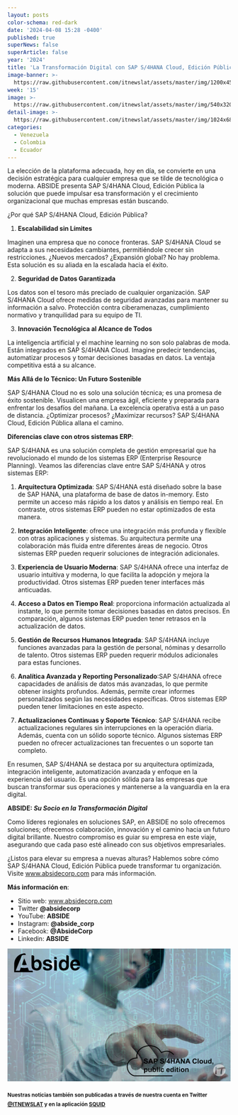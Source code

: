 ```yaml
---
layout: posts
color-schema: red-dark
date: '2024-04-08 15:28 -0400'
published: true
superNews: false
superArticle: false
year: '2024'
title: 'La Transformación Digital con SAP S/4HANA Cloud, Edición Pública'
image-banner: >-
  https://raw.githubusercontent.com/itnewslat/assets/master/img/1200x450/ABSIDE-HANA-l.jpg
week: '15'
image: >-
  https://raw.githubusercontent.com/itnewslat/assets/master/img/540x320/ABSIDE-HANA-p.jpg
detail-image: >-
  https://raw.githubusercontent.com/itnewslat/assets/master/img/1024x680/ABSIDE-HANA-g.jpg
categories:
  - Venezuela
  - Colombia
  - Ecuador
---
```

La elección de la plataforma adecuada, hoy en día, se convierte en una decisión estratégica para cualquier empresa que se tilde de tecnológica o moderna. ABSIDE presenta SAP S/4HANA Cloud, Edición Pública la solución que puede impulsar esa transformación y el crecimiento organizacional que muchas empresas están buscando.

¿Por qué SAP S/4HANA Cloud, Edición Pública?

1. **Escalabilidad sin Límites**

  Imaginen una empresa que no conoce fronteras. SAP S/4HANA Cloud se adapta a sus necesidades cambiantes, permitiéndole crecer sin restricciones. ¿Nuevos mercados? ¿Expansión global? No hay problema. Esta solución es su aliada en la escalada hacia el éxito.

2. **Seguridad de Datos Garantizada**

  Los datos son el tesoro más preciado de cualquier organización. SAP S/4HANA Cloud ofrece medidas de seguridad avanzadas para mantener su información a salvo. Protección contra ciberamenazas, cumplimiento normativo y tranquilidad para su equipo de TI.

3. **Innovación Tecnológica al Alcance de Todos**

  La inteligencia artificial y el machine learning no son solo palabras de moda. Están integrados en SAP S/4HANA Cloud. Imagine predecir tendencias, automatizar procesos y tomar decisiones basadas en datos. La ventaja competitiva está a su alcance.

**Más Allá de lo Técnico: Un Futuro Sostenible**

SAP S/4HANA Cloud no es solo una solución técnica; es una promesa de éxito sostenible. Visualicen una empresa ágil, eficiente y preparada para enfrentar los desafíos del mañana. La excelencia operativa está a un paso de distancia. ¿Optimizar procesos? ¿Maximizar recursos? SAP S/4HANA Cloud, Edición Pública allana el camino.

**Diferencias clave con otros sistemas ERP**:

SAP S/4HANA es una solución completa de gestión empresarial que ha revolucionado el mundo de los sistemas ERP (Enterprise Resource Planning). Veamos las diferencias clave entre SAP S/4HANA y otros sistemas ERP:

1. **Arquitectura Optimizada**: SAP S/4HANA está diseñado sobre la base de SAP HANA, una plataforma de base de datos in-memory. Esto permite un acceso más rápido a los datos y análisis en tiempo real. En contraste, otros sistemas ERP pueden no estar optimizados de esta manera.

2. **Integración Inteligente**: ofrece una integración más profunda y flexible con otras aplicaciones y sistemas. Su arquitectura permite una colaboración más fluida entre diferentes áreas de negocio. Otros sistemas ERP pueden requerir soluciones de integración adicionales.

3. **Experiencia de Usuario Moderna**: SAP S/4HANA ofrece una interfaz de usuario intuitiva y moderna, lo que facilita la adopción y mejora la productividad. Otros sistemas ERP pueden tener interfaces más anticuadas.

6. **Acceso a Datos en Tiempo Real**: proporciona información actualizada al instante, lo que permite tomar decisiones basadas en datos precisos. En comparación, algunos sistemas ERP pueden tener retrasos en la actualización de datos.

7. **Gestión de Recursos Humanos Integrada**: SAP S/4HANA incluye funciones avanzadas para la gestión de personal, nóminas y desarrollo de talento. Otros sistemas ERP pueden requerir módulos adicionales para estas funciones.

8. **Analítica Avanzada y Reporting Personalizado**:SAP S/4HANA ofrece capacidades de análisis de datos más avanzadas, lo que permite obtener insights profundos. Además, permite crear informes personalizados según las necesidades específicas. Otros sistemas ERP pueden tener limitaciones en este aspecto.

9. **Actualizaciones Continuas y Soporte Técnico**: SAP S/4HANA recibe actualizaciones regulares sin interrupciones en la operación diaria. Además, cuenta con un sólido soporte técnico. Algunos sistemas ERP pueden no ofrecer actualizaciones tan frecuentes o un soporte tan completo.

En resumen, SAP S/4HANA se destaca por su arquitectura optimizada, integración inteligente, automatización avanzada y enfoque en la experiencia del usuario. Es una opción sólida para las empresas que buscan transformar sus operaciones y mantenerse a la vanguardia en la era digital.

**ABSIDE: _Su Socio en la Transformación Digital_**

Como líderes regionales en soluciones SAP, en ABSIDE no solo ofrecemos soluciones; ofrecemos colaboración, innovación y el camino hacia un futuro digital brillante. Nuestro compromiso es guiar su empresa en este viaje, asegurando que cada paso esté alineado con sus objetivos empresariales.

¿Listos para elevar su empresa a nuevas alturas? Hablemos sobre cómo SAP S/4HANA Cloud, Edición Pública puede transformar tu organización. Visite www.absidecorp.com para más información.


**Más información en**:
- Sitio web: www.absidecorp.com
- Twitter **@absidecorp**
- YouTube: **ABSIDE**
- Instagram: **@abside_corp**
- Facebook: **@AbsideCorp**
- Linkedin: **ABSIDE**

![](https://raw.githubusercontent.com/itnewslat/assets/master/img/540x320/ABSIDE-HANA-p.jpg)

<tbody>
<tr>
<td style="text-align: justify;"><sub><strong>Nuestras noticias también son publicadas a través de nuestra cuenta en Twitter <a href="https://twitter.com/itnewslat?lang=es">@ITNEWSLAT</a> y en la aplicación <a href="https://squidapp.co/en/">SQUID</a></strong></sub></td>
</tr>
</tbody>
</table>
